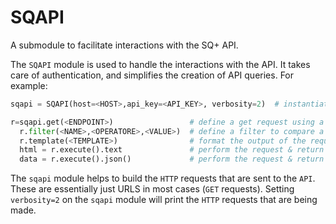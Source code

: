 # SQAPI

A submodule to facilitate interactions with the SQ+ API.

The `SQAPI` module is used to handle the interactions with the API. It takes care of authentication, and simplifies the creation of API queries. For example:
```python
sqapi = SQAPI(host=<HOST>,api_key=<API_KEY>, verbosity=2)  # instantiate the sqapi module

r=sqapi.get(<ENDPOINT>)                 # define a get request using a specific endpoint
  r.filter(<NAME>,<OPERATORE>,<VALUE>)  # define a filter to compare a property with a value using an operator
  r.template(<TEMPLATE>)                # format the output of the request using an inbuilt HTML template
  html = r.execute().text               # perform the request & return result as text (eg: for html)
  data = r.execute().json()             # perform the request & return result as JSON dict (don't set template)
```

The `sqapi` module helps to build the `HTTP` requests that are sent to the `API`. These are essentially just URLS in most cases (`GET` requests). Setting `verbosity=2` on the `sqapi` module will print the `HTTP` requests that are being made.
